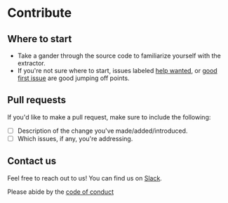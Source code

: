 # Contribute

## Where to start
* Take a gander through the source code to familiarize yourself with the extractor.
* If you're not sure where to start, issues labeled   [help wanted](https://github.com/RichardLitt/extract-id3-tags-from-mp3s/labels/help%20wanted), or [good first issue](https://github.com/RichardLitt/extract-id3-tags-from-mp3s/labels/good%20first%20issue) are good jumping off points.

## Pull requests
If you'd like to make a pull request, make sure to include the following:
 - [ ] Description of the change you've made/added/introduced.
 - [ ] Which issues, if any, you're addressing.

## Contact us
Feel free to reach out to us! You can find us on [Slack](https://mntnr.slack.com/shared_invite/MTcxMDc5MTcxMjA1LTE0OTI1NDQ2OTQtYmMyZTc1N2Q2Ng).


Please abide by the [code of conduct](CODE_OF_CONDUCT.md)
